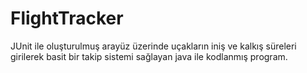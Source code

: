 # FlightTracker
 JUnit ile oluşturulmuş arayüz üzerinde uçakların iniş ve kalkış süreleri girilerek basit bir takip sistemi sağlayan java ile kodlanmış program.
